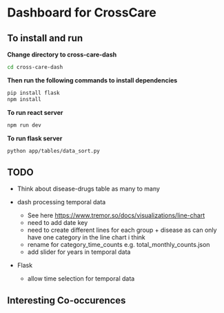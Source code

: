 # Dashboard for CrossCare

## To install and run

**Change directory to cross-care-dash**
```bash
cd cross-care-dash
```

**Then run the following commands to install dependencies**
```bash
pip install flask
npm install
```

**To run react server**
```bash
npm run dev
```

**To run flask server**
```bash
python app/tables/data_sort.py
```


## TODO
- Think about disease-drugs table as many to many

- dash processing temporal data
  - See here https://www.tremor.so/docs/visualizations/line-chart
  - need to add date key 
  - need to create different lines for each group + disease as can only have one category in the line chart i think 
  - rename for category_time_counts e.g. total_monthly_counts.json
  - add slider for years in temporal data
- Flask
  - allow time selection for temporal data

## Interesting Co-occurences

